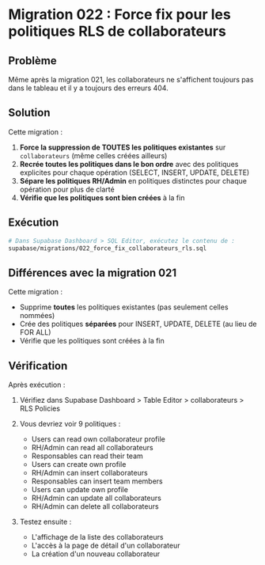 # Migration 022 : Force fix pour les politiques RLS de collaborateurs

## Problème

Même après la migration 021, les collaborateurs ne s'affichent toujours pas dans le tableau et il y a toujours des erreurs 404.

## Solution

Cette migration :
1. **Force la suppression de TOUTES les politiques existantes** sur `collaborateurs` (même celles créées ailleurs)
2. **Recrée toutes les politiques dans le bon ordre** avec des politiques explicites pour chaque opération (SELECT, INSERT, UPDATE, DELETE)
3. **Sépare les politiques RH/Admin** en politiques distinctes pour chaque opération pour plus de clarté
4. **Vérifie que les politiques sont bien créées** à la fin

## Exécution

```bash
# Dans Supabase Dashboard > SQL Editor, exécutez le contenu de :
supabase/migrations/022_force_fix_collaborateurs_rls.sql
```

## Différences avec la migration 021

Cette migration :
- Supprime **toutes** les politiques existantes (pas seulement celles nommées)
- Crée des politiques **séparées** pour INSERT, UPDATE, DELETE (au lieu de FOR ALL)
- Vérifie que les politiques sont créées à la fin

## Vérification

Après exécution :
1. Vérifiez dans Supabase Dashboard > Table Editor > collaborateurs > RLS Policies
2. Vous devriez voir 9 politiques :
   - Users can read own collaborateur profile
   - RH/Admin can read all collaborateurs
   - Responsables can read their team
   - Users can create own profile
   - RH/Admin can insert collaborateurs
   - Responsables can insert team members
   - Users can update own profile
   - RH/Admin can update all collaborateurs
   - RH/Admin can delete all collaborateurs

3. Testez ensuite :
   - L'affichage de la liste des collaborateurs
   - L'accès à la page de détail d'un collaborateur
   - La création d'un nouveau collaborateur

